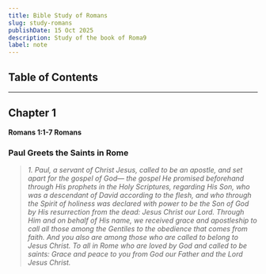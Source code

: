```yaml
---
title: Bible Study of Romans 
slug: study-romans
publishDate: 15 Oct 2025
description: Study of the book of Roma9
label: note
---
```


## Table of Contents

---

## Chapter 1

**Romans 1:1-7 Romans**  

### Paul Greets the Saints in Rome

> *1.​ Paul, a servant of Christ Jesus, called to be an apostle, and set apart for the gospel of God— the gospel He promised beforehand through His prophets in the Holy Scriptures, regarding His Son, who was a descendant of David according to the flesh, and who through the Spirit of holiness was declared with power to be the Son of God by His resurrection from the dead: Jesus Christ our Lord.
Through Him and on behalf of His name, we received grace and apostleship to call all those among the Gentiles to the obedience that comes from faith. And you also are among those who are called to belong to Jesus Christ.
To all in Rome who are loved by God and called to be saints:
Grace and peace to you from God our Father and the Lord Jesus Christ.*